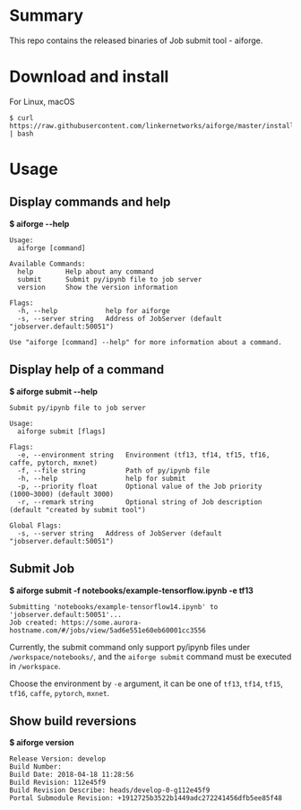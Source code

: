 # Summary
This repo contains the released binaries of Job submit tool - aiforge.

# Download and install

For Linux, macOS

```
$ curl https://raw.githubusercontent.com/linkernetworks/aiforge/master/install.sh | bash
```

# Usage
## Display commands and help
**$ aiforge --help**
```
Usage:
  aiforge [command]

Available Commands:
  help        Help about any command
  submit      Submit py/ipynb file to job server
  version     Show the version information

Flags:
  -h, --help            help for aiforge
  -s, --server string   Address of JobServer (default "jobserver.default:50051")

Use "aiforge [command] --help" for more information about a command.
```

## Display help of a command
**$ aiforge submit --help**
```
Submit py/ipynb file to job server

Usage:
  aiforge submit [flags]

Flags:
  -e, --environment string   Environment (tf13, tf14, tf15, tf16, caffe, pytorch, mxnet)
  -f, --file string          Path of py/ipynb file
  -h, --help                 help for submit
  -p, --priority float       Optional value of the Job priority (1000~3000) (default 3000)
  -r, --remark string        Optional string of Job description (default "created by submit tool")

Global Flags:
  -s, --server string   Address of JobServer (default "jobserver.default:50051")
```

## Submit Job
**$ aiforge submit -f notebooks/example-tensorflow.ipynb -e tf13**
```
Submitting 'notebooks/example-tensorflow14.ipynb' to 'jobserver.default:50051'...
Job created: https://some.aurora-hostname.com/#/jobs/view/5ad6e551e60eb60001cc3556
```

Currently, the submit command only support py/ipynb files under `/workspace/notebooks/`,
and the `aiforge submit` command must be executed in `/workspace`.

Choose the environment by `-e` argument, it can be one of `tf13`, `tf14`,
`tf15`, `tf16`, `caffe`, `pytorch`, `mxnet`.

## Show build reversions
**$ aiforge version**
```
Release Version: develop
Build Number:
Build Date: 2018-04-18 11:28:56
Build Revision: 112e45f9
Build Revision Describe: heads/develop-0-g112e45f9
Portal Submodule Revision: +1912725b3522b1449adc272241456dfb5ee85f48
```
